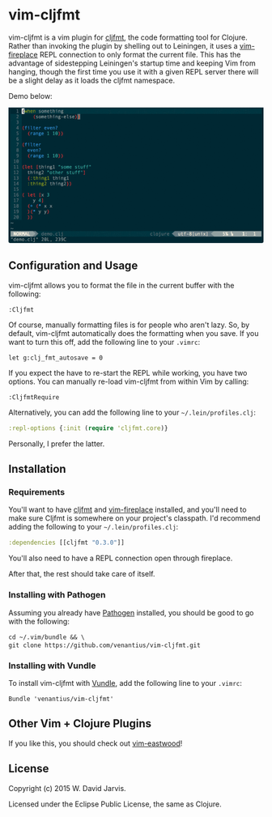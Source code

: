 # vim-cljfmt

vim-cljfmt is a vim plugin for [cljfmt](https://github.com/weavejester/cljfmt), the code formatting tool for Clojure. Rather than invoking the plugin by shelling out to Leiningen, it uses a [vim-fireplace](https://github.com/tpope/vim-fireplace/) REPL connection to only format the current file. This has the advantage of sidestepping Leiningen's startup time and keeping Vim from hanging, though the first time you use it with a given REPL server there will be a slight delay as it loads the cljfmt namespace.

Demo below:

![](doc/demo.gif)

## Configuration and Usage

vim-cljfmt allows you to format the file in the current buffer with the following:

```vim
:Cljfmt
```

Of course, manually formatting files is for people who aren't lazy. So, by default, vim-cljfmt automatically does the formatting when you save. If you want to turn this off, add the following line to your `.vimrc`:

```vim
let g:clj_fmt_autosave = 0
```

If you expect the have to re-start the REPL while working, you have two options. You can manually re-load vim-cljfmt from within Vim by calling:

```vim
:CljfmtRequire
```

Alternatively, you can add the following line to your `~/.lein/profiles.clj`:

```clojure
:repl-options {:init (require 'cljfmt.core)}
```

Personally, I prefer the latter.

## Installation

### Requirements

You'll want to have [cljfmt](https://github.com/weavejester/cljfmt) and [vim-fireplace](https://github.com/tpope/vim-fireplace/) installed, and you'll need to make sure Cljfmt is somewhere on your project's classpath. I'd recommend adding the following to your `~/.lein/profiles.clj`:

```clojure
:dependencies [[cljfmt "0.3.0"]]
```

You'll also need to have a REPL connection open through fireplace.

After that, the rest should take care of itself.

### Installing with Pathogen

Assuming you already have [Pathogen](https://github.com/tpope/vim-pathogen) installed, you should be good to go with the following:

```
cd ~/.vim/bundle && \
git clone https://github.com/venantius/vim-cljfmt.git
```

### Installing with Vundle

To install vim-cljfmt with [Vundle](https://github.com/gmarik/Vundle.vim), add the following line to your `.vimrc`:
```
Bundle 'venantius/vim-cljfmt'
```

## Other Vim + Clojure Plugins

If you like this, you should check out [vim-eastwood](https://github.com/venantius/vim-eastwood)!

## License

Copyright (c) 2015 W. David Jarvis.

Licensed under the Eclipse Public License, the same as Clojure.
